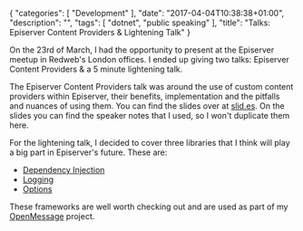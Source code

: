 {
   "categories": [ "Development" ],
   "date": "2017-04-04T10:38:38+01:00",
   "description": "",
   "tags": [ "dotnet", "public speaking" ],
   "title": "Talks: Episerver Content Providers & Lightening Talk"
}

On the 23rd of March, I had the opportunity to present at the Episerver meetup in Redweb's London offices. I ended up giving two talks: Episerver Content Providers & a 5 minute lightening talk.
<!--more-->

The Episerver Content Providers talk was around the use of custom content providers within Episerver, their benefits, implementation and the pitfalls and nuances of using them. You can find the slides over at [slid.es](http://slides.com/im5tu/epi-content-providers#/). On the slides you can find the speaker notes that I used, so I won't duplicate them here.

For the lightening talk, I decided to cover three libraries that I think will play a big part in Episerver's future. These are:

- [Dependency Injection](https://github.com/aspnet/dependencyinjection)
- [Logging](https://github.com/aspnet/logging)
- [Options](https://github.com/aspnet/options)

These frameworks are well worth checking out and are used as part of my [OpenMessage](https://github.com/im5tu/openmessage) project.

